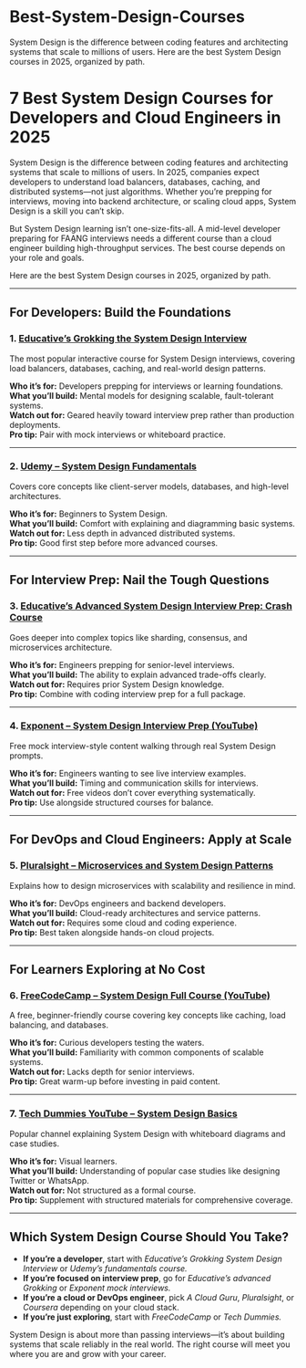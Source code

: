 # Best-System-Design-Courses
System Design is the difference between coding features and architecting systems that scale to millions of users. Here are the best System Design courses in 2025, organized by path.
# 7 Best System Design Courses for Developers and Cloud Engineers in 2025

System Design is the difference between coding features and architecting systems that scale to millions of users. In 2025, companies expect developers to understand load balancers, databases, caching, and distributed systems—not just algorithms. Whether you’re prepping for interviews, moving into backend architecture, or scaling cloud apps, System Design is a skill you can’t skip.

But System Design learning isn’t one-size-fits-all. A mid-level developer preparing for FAANG interviews needs a different course than a cloud engineer building high-throughput services. The best course depends on your role and goals.

Here are the best System Design courses in 2025, organized by path.

---

## For Developers: Build the Foundations

### 1. [Educative’s Grokking the System Design Interview](https://www.educative.io/courses/grokking-the-system-design-interview?utm_campaign=system_design&utm_medium=text&utm_content=github_systemdesign26_october_8_2025&eid=5082902844932096)
The most popular interactive course for System Design interviews, covering load balancers, databases, caching, and real-world design patterns.  

**Who it’s for:** Developers prepping for interviews or learning foundations.  
**What you’ll build:** Mental models for designing scalable, fault-tolerant systems.  
**Watch out for:** Geared heavily toward interview prep rather than production deployments.  
**Pro tip:** Pair with mock interviews or whiteboard practice.  

---

### 2. [Udemy – System Design Fundamentals](https://www.udemy.com/course/system-design-fundamentals/)
Covers core concepts like client-server models, databases, and high-level architectures.  

**Who it’s for:** Beginners to System Design.  
**What you’ll build:** Comfort with explaining and diagramming basic systems.  
**Watch out for:** Less depth in advanced distributed systems.  
**Pro tip:** Good first step before more advanced courses.  

---

## For Interview Prep: Nail the Tough Questions

### 3. [Educative’s Advanced System Design Interview Prep: Crash Course](https://www.educative.io/courses/advanced-system-design-interview-prep-crash-course?utm_campaign=system_design&utm_medium=text&utm_content=github_systemdesign26_october_8_2025&eid=5082902844932096)
Goes deeper into complex topics like sharding, consensus, and microservices architecture.  

**Who it’s for:** Engineers prepping for senior-level interviews.  
**What you’ll build:** The ability to explain advanced trade-offs clearly.  
**Watch out for:** Requires prior System Design knowledge.  
**Pro tip:** Combine with coding interview prep for a full package.  

---

### 4. [Exponent – System Design Interview Prep (YouTube)](https://www.youtube.com/playlist?list=PLrtCHHeadkHp92TyPt1Fj452_VGLipJnL)
Free mock interview-style content walking through real System Design prompts.  

**Who it’s for:** Engineers wanting to see live interview examples.  
**What you’ll build:** Timing and communication skills for interviews.  
**Watch out for:** Free videos don’t cover everything systematically.  
**Pro tip:** Use alongside structured courses for balance.  

---

## For DevOps and Cloud Engineers: Apply at Scale

### 5. [Pluralsight – Microservices and System Design Patterns](https://www.pluralsight.com/courses/microservices-playbook-architectural-design-patterns)
Explains how to design microservices with scalability and resilience in mind.  

**Who it’s for:** DevOps engineers and backend developers.  
**What you’ll build:** Cloud-ready architectures and service patterns.  
**Watch out for:** Requires some cloud and coding experience.  
**Pro tip:** Best taken alongside hands-on cloud projects.  

---

## For Learners Exploring at No Cost

### 6. [FreeCodeCamp – System Design Full Course (YouTube)](https://www.youtube.com/watch?v=F2FmTdLtb_4)
A free, beginner-friendly course covering key concepts like caching, load balancing, and databases.  

**Who it’s for:** Curious developers testing the waters.  
**What you’ll build:** Familiarity with common components of scalable systems.  
**Watch out for:** Lacks depth for senior interviews.  
**Pro tip:** Great warm-up before investing in paid content.  

---

### 7. [Tech Dummies YouTube – System Design Basics](https://www.youtube.com/watch?v=dZ3swmtR1As)
Popular channel explaining System Design with whiteboard diagrams and case studies.  

**Who it’s for:** Visual learners.  
**What you’ll build:** Understanding of popular case studies like designing Twitter or WhatsApp.  
**Watch out for:** Not structured as a formal course.  
**Pro tip:** Supplement with structured materials for comprehensive coverage.  

---

## Which System Design Course Should You Take?

- **If you’re a developer**, start with *Educative’s Grokking System Design Interview* or *Udemy’s fundamentals course.*  
- **If you’re focused on interview prep**, go for *Educative’s advanced Grokking* or *Exponent mock interviews.*  
- **If you’re a cloud or DevOps engineer**, pick *A Cloud Guru*, *Pluralsight*, or *Coursera* depending on your cloud stack.  
- **If you’re just exploring**, start with *FreeCodeCamp* or *Tech Dummies.*  

System Design is about more than passing interviews—it’s about building systems that scale reliably in the real world. The right course will meet you where you are and grow with your career.


